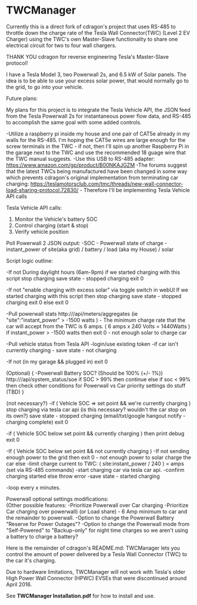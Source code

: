 # TWCManager

Currently this is a direct fork of cdragon's project that uses RS-485 to throttle down the charge rate of the Tesla Wall Connector(TWC) (Level 2 EV Charger) using the TWC's own Master-Slave functionality to share one electrical circuit for two to four wall chargers.

THANK YOU cdragon for reverse engineering Tesla's Master-Slave protocol!

I have a Tesla Model 3, two Powerwall 2s, and 6.5 kW of Solar panels.
The idea is to be able to use your excess solar power, that would normally go to the grid, to go into your vehicle.

Future plans:

My plans for this project is to integrate the Tesla Vehicle API, the JSON feed from the Tesla Powerwall 2s for instantaneous power flow data, and RS-485 to accomplish the same goal with some added controls.

-Utilize a raspberry pi inside my house and one pair of CAT5e already in my walls for the RS-485. I'm hoping the CAT5e wires are large enough for the screw terminals in the TWC - if not, then I'll spin up another Raspberry Pi in the garage next to the TWC and use the recommended 18 guage wire that the TWC manual suggests.
-Use this USB to RS-485 adapter: https://www.amazon.com/gp/product/B00NKAJGZM
-The forums suggest that the latest TWCs being manufactured have been changed in some way which prevents cdragon's original implementation from terminating car charging: https://teslamotorsclub.com/tmc/threads/new-wall-connector-load-sharing-protocol.72830/  - Therefore I'll be implementing Tesla Vehicle API calls

Tesla Vehicle API calls:
1) Monitor the Vehicle's battery SOC 
2) Control charging (start & stop)
3) Verify vehicle position 

Poll Powerwall 2 JSON output:
-SOC - Powerwall state of charge
-instant_power of site(aka grid) / battery / load (aka my House) / solar


Script logic outline:

-If not During daylight hours (6am-9pm)
	if we started charging with this script
		stop charging
		save state - stopped charging
	exit 0

-If not "enable charging with excess solar" via toggle switch in webUI
	If we started charging with this script
	then 
		stop charging
		save state - stopped charging
		exit 0
	else 
		exit 0 

-Pull powerwall stats
	http://<local-ip-of-powerwall-gateway>/api/meters/aggregates  (ie "site":"instant_power" > -1500 watts ) - The minimum charge rate that the car will accept from the TWC is 6 amps.  ( 6 amps x 240 Volts = 1440Watts )  
	if instant_power > -1500 watts then
		exit 0 - not enough solar to charge car

-Pull vehicle status from Tesla API 
	-login/use existing token
	-if car isn't currently charging - save state - not charging

-If not (in my garage && plugged in)
	exit 0

(Optional) {
-Powerwall Battery SOC? (Should be 100% (+/- 1%))  http://<local-ip-of-powerwall-gateway>/api/system_status/soe
	if SOC > 99% then continue
	else if soc < 99% then check other conditions for Powerwall vs Car priority settings
		do stuff (TBD)
}

{not necessary?}
-if ( Vehicle SOC => set point && we're currently charging )
	stop charging via tesla car api (is this necessary? wouldn't the car stop on its own?)
	save state - stopped charging
	(email/txt/google hangout notify - charging complete) 
	exit 0


-if ( Vehicle SOC below set point && currently charging )
	then
		print debug
		exit 0


-If ( Vehicle SOC below set point &&  not currently charging )
	-If not sending enough power to the grid
	then 
		exit 0 - not enough power to solar charge the car 
	else
		-limit charge current to TWC: ( site:instant_power / 240 ) = amps (set via RS-485 commands)
		-start charging car via tesla car api.
		-confirm charging started else throw error
		-save state - started charging 


-loop every x minutes.




Powerwall optional settings modifications:  
(Other possible features:
-Prioritize Powerwall over Car charging 
-Prioritize Car charging over powerwall) (or Load share) - 6 Amp minimum to car and the remainder to powerwall.
-Option to change the Powerwall Battery "Reserve for Power Outages"?
-Option to change the Powerwall mode from "Self-Powered" to "Backup-only" for night time charges so we aren't using a battery to charge a battery?







Here is the remainder of cdragon's README.md:
TWCManager lets you control the amount of power delivered by a Tesla Wall Connector (TWC) to the car it's charging.

Due to hardware limitations, TWCManager will not work with Tesla's older High Power Wall Connector (HPWC) EVSEs that were discontinued around April 2016.

See **TWCManager Installation.pdf** for how to install and use.
